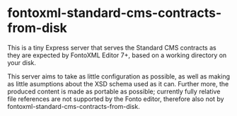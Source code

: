 # fontoxml-standard-cms-contracts-from-disk

This is a tiny Express server that serves the Standard CMS contracts as they are expected by FontoXML Editor 7+, based
on a working directory on your disk.

This server aims to take as little configuration as possible, as well as making as little asumptions about the XSD
schema used as it can. Further more, the produced content is made as portable as possible; currently fully relative
file references are not supported by the Fonto editor, therefore also not by fontoxml-standard-cms-contracts-from-disk.
